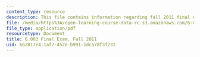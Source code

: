 ```yaml
---
content_type: resource
description: This file contains information regarding fall 2011 final exam.
file: /media/https%3A/open-learning-course-data-rc.s3.amazonaws.com/6-003-signals-and-systems-fall-2011/662817e41af7452eb9911dca78f3f231_MIT6_003F11_final.pdf
file_type: application/pdf
resourcetype: Document
title: 6.003 Final Exam, Fall 2011
uid: 662817e4-1af7-452e-b991-1dca78f3f231
---
```

